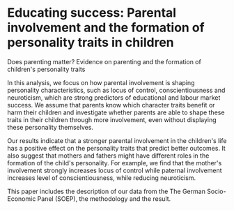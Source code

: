 # Educating success: Parental involvement and the formation of personality traits in children

Does parenting matter? Evidence on parenting and the formation of children's personality traits

In this analysis, we focus on how parental involvement is shaping personality characteristics, such as locus of control, conscientiousness and neuroticism, which are strong predictors of educational and labour market success. We assume that parents know which character traits benefit or harm their children and investigate whether parents are able to shape these traits in their children through more involvement, even without displaying these personality themselves. 

Our results indicate that a stronger parental involvement in the children's life has a positive effect on the personality traits that predict better outcomes. It also suggest that mothers and fathers might have different roles in the formation of the child's personality. For example, we find that the mother's involvement strongly increases locus of control while paternal involvement increases level of conscientiousness, while reducing neuroticism. 

This paper includes the description of our data from the The German Socio-Economic Panel (SOEP), the methodology and the result.
